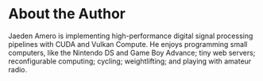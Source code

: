 # About the Author

Jaeden Amero is implementing high-performance digital signal processing
pipelines with CUDA and Vulkan Compute. He enjoys programming small computers,
like the Nintendo DS and Game Boy Advance; tiny web servers; reconfigurable
computing; cycling; weightlifting; and playing with amateur radio.
